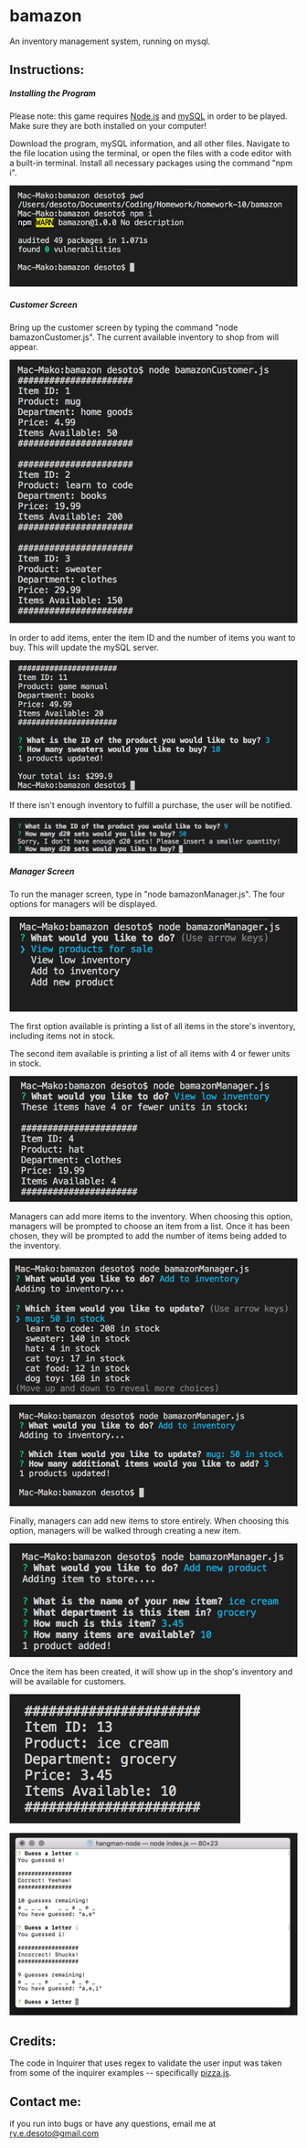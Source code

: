 # bamazon

An inventory management system, running on mysql.

## Instructions:

##### Installing the Program

Please note: this game requires [Node.js](https://nodejs.org/en/) and [mySQL](https://www.mysql.com/) in order to be played. Make sure they are both installed on your computer!

Download the program, mySQL information, and all other files. Navigate to the file location using the terminal, or open the files with a code editor with a built-in terminal. Install all necessary packages using the command "npm i".

![Navigation and Instillation](https://raw.githubusercontent.com/rsdesoto/bamazon/master/images/location_and_installation.png)

##### Customer Screen

Bring up the customer screen by typing the command "node bamazonCustomer.js". The current available inventory to shop from will appear.

![Customer Inventory](https://raw.githubusercontent.com/rsdesoto/bamazon/master/images/customer_view.png)

In order to add items, enter the item ID and the number of items you want to buy. This will update the mySQL server.

![Customer Purchase](https://raw.githubusercontent.com/rsdesoto/bamazon/master/images/add_to_cart.png)

If there isn't enough inventory to fulfill a purchase, the user will be notified.

![Low Inventory](https://raw.githubusercontent.com/rsdesoto/bamazon/master/images/protection_value.png)

##### Manager Screen

To run the manager screen, type in "node bamazonManager.js". The four options for managers will be displayed.

![Manager Screen](https://raw.githubusercontent.com/rsdesoto/bamazon/master/images/manager_view.png)

The first option available is printing a list of all items in the store's inventory, including items not in stock.

The second item available is printing a list of all items with 4 or fewer units in stock.

![Low Inventory](https://raw.githubusercontent.com/rsdesoto/bamazon/master/images/low_inventory.png)

Managers can add more items to the inventory. When choosing this option, managers will be prompted to choose an item from a list. Once it has been chosen, they will be prompted to add the number of items being added to the inventory.

![Update Inventory](https://github.com/rsdesoto/bamazon/blob/master/images/add_to_inventory_1.png?raw=true)

![Update Inventory](https://raw.githubusercontent.com/rsdesoto/bamazon/master/images/add_to_inventory_2.png)

Finally, managers can add new items to store entirely. When choosing this option, managers will be walked through creating a new item.

![Add Item](https://raw.githubusercontent.com/rsdesoto/bamazon/master/images/add_new_product1.png)

Once the item has been created, it will show up in the shop's inventory and will be available for customers.

![Add Item](https://raw.githubusercontent.com/rsdesoto/bamazon/master/images/add_new_product2.png)

![Gameplay Example](https://raw.githubusercontent.com/rsdesoto/hangman-node/master/images/gameplay.png)

## Credits:

The code in Inquirer that uses regex to validate the user input was taken from some of the inquirer examples -- specifically [pizza.js](https://github.com/SBoudrias/Inquirer.js/blob/master/packages/inquirer/examples/pizza.js).

## Contact me:

if you run into bugs or have any questions, email me at ry.e.desoto@gmail.com
